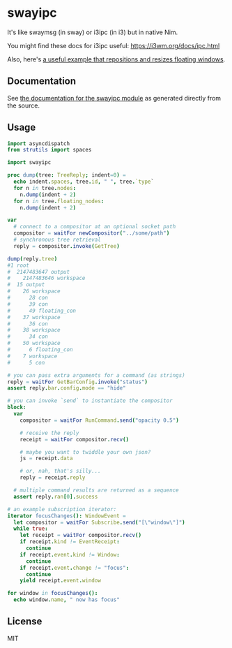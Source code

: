 # swayipc

It's like swaymsg (in sway) or i3ipc (in i3) but in native Nim.

You might find these docs for i3ipc useful: https://i3wm.org/docs/ipc.html

Also, here's [a useful example that repositions and resizes floating windows](https://github.com/disruptek/xs/blob/master/geometry.nim).

## Documentation
See [the documentation for the swayipc module](https://disruptek.github.io/swayipc/) as generated directly from the source.

## Usage
```nim
import asyncdispatch
from strutils import spaces

import swayipc

proc dump(tree: TreeReply; indent=0) =
  echo indent.spaces, tree.id, " ", tree.`type`
  for n in tree.nodes:
    n.dump(indent + 2)
  for n in tree.floating_nodes:
    n.dump(indent + 2)

var
  # connect to a compositor at an optional socket path
  compositor = waitFor newCompositor("../some/path")
  # synchronous tree retrieval
  reply = compositor.invoke(GetTree)

dump(reply.tree)
#1 root
#  2147483647 output
#    2147483646 workspace
#  15 output
#    26 workspace
#      28 con
#      39 con
#      49 floating_con
#    37 workspace
#      36 con
#    38 workspace
#      34 con
#    50 workspace
#      6 floating_con
#    7 workspace
#      5 con

# you can pass extra arguments for a command (as strings)
reply = waitFor GetBarConfig.invoke("status")
assert reply.bar.config.mode == "hide"

# you can invoke `send` to instantiate the compositor
block:
  var
    compositor = waitFor RunCommand.send("opacity 0.5")

    # receive the reply
    receipt = waitFor compositor.recv()

    # maybe you want to twiddle your own json?
    js = receipt.data

    # or, nah, that's silly...
    reply = receipt.reply

  # multiple command results are returned as a sequence
  assert reply.ran[0].success

# an example subscription iterator:
iterator focusChanges(): WindowEvent =
  let compositor = waitFor Subscribe.send("[\"window\"]")
  while true:
    let receipt = waitFor compositor.recv()
    if receipt.kind != EventReceipt:
      continue
    if receipt.event.kind != Window:
      continue
    if receipt.event.change != "focus":
      continue
    yield receipt.event.window

for window in focusChanges():
  echo window.name, " now has focus"
```

## License
MIT
